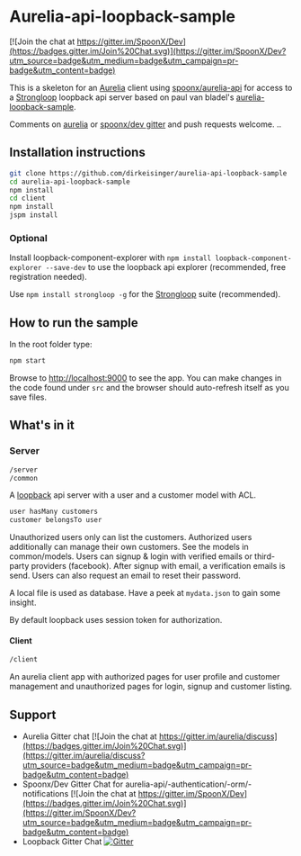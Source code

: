 # Aurelia-api-loopback-sample

[![Join the chat at https://gitter.im/SpoonX/Dev](https://badges.gitter.im/Join%20Chat.svg)](https://gitter.im/SpoonX/Dev?utm_source=badge&utm_medium=badge&utm_campaign=pr-badge&utm_content=badge)

This is a skeleton for an [Aurelia](http://aurelia.io/) client using [spoonx/aurelia-api](https://github.com/SpoonX/aurelia-api) for access to a [Strongloop](http://loopback.io/) loopback api server based on paul van bladel's [aurelia-loopback-sample](https://github.com/paulvanbladel/aurelia-loopback-sample/).

Comments on [aurelia](https://gitter.im/aurelia/discuss) or [spoonx/dev gitter](https://gitter.im/SpoonX/Dev) and push requests welcome.
..

## Installation instructions

```sh
git clone https://github.com/dirkeisinger/aurelia-api-loopback-sample
cd aurelia-api-loopback-sample
npm install
cd client
npm install
jspm install
```

### Optional

Install loopback-component-explorer with `npm install loopback-component-explorer --save-dev` to use the loopback api explorer (recommended, free registration needed).

Use `npm install strongloop -g` for the [Strongloop](http://loopback.io/) suite (recommended).

## How to run the sample

In the root folder type:

```sh
npm start
```

Browse to [http://localhost:9000](http://localhost:9000) to see the app. You can make changes in the code found under `src` and the browser should auto-refresh itself as you save files.

## What's in it

### Server

```sh
/server
/common
```

A [loopback](https://docs.strongloop.com/display/public/LB/LoopBack) api server with a user and a customer model with ACL.

```js
user hasMany customers
customer belongsTo user
```

Unauthorized users only can list the customers. Authorized users additionally can manage their own customers. See the models in common/models.
Users can signup & login with verified emails or third-party providers (facebook). After signup with email, a verification emails is send. Users can also request an email to reset their password.

A local file is used as database. Have a peek at `mydata.json` to gain some insight.

By default loopback uses session token for authorization.

#### Client

```sh
/client
```

An aurelia client app with authorized pages for user profile and customer management and unauthorized pages for login, signup and customer listing.

## Support

- Aurelia Gitter chat [![Join the chat at https://gitter.im/aurelia/discuss](https://badges.gitter.im/Join%20Chat.svg)](https://gitter.im/aurelia/discuss?utm_source=badge&utm_medium=badge&utm_campaign=pr-badge&utm_content=badge)
- Spoonx/Dev Gitter Chat for aurelia-api/-authentication/-orm/-notifications [![Join the chat at https://gitter.im/SpoonX/Dev](https://badges.gitter.im/Join%20Chat.svg)](https://gitter.im/SpoonX/Dev?utm_source=badge&utm_medium=badge&utm_campaign=pr-badge&utm_content=badge)
- Loopback Gitter Chat [![Gitter](https://badges.gitter.im/Join%20Chat.svg)](https://gitter.im/strongloop/loopback?utm_source=badge&utm_medium=badge&utm_campaign=pr-badge&utm_content=badge)
